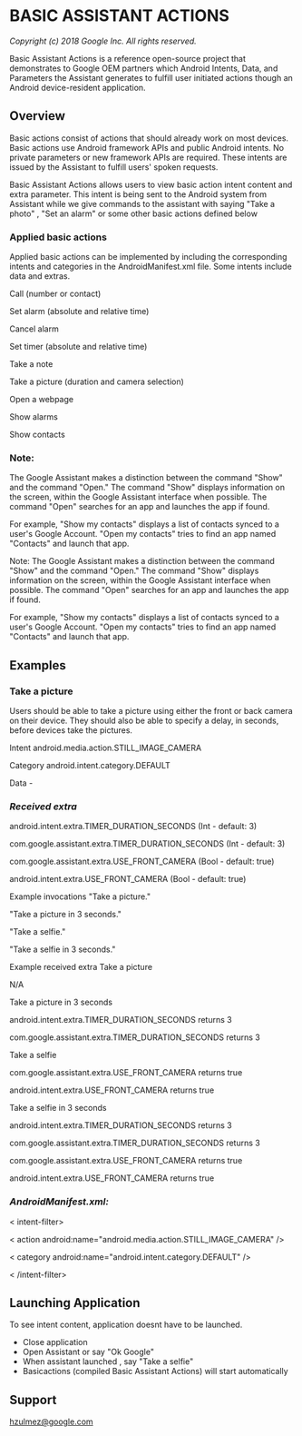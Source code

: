 # **BASIC ASSISTANT ACTIONS**

_Copyright (c) 2018 Google Inc. All rights reserved._

Basic Assistant Actions is a reference open-source project that demonstrates to Google OEM partners which Android Intents, Data, and Parameters the Assistant generates to fulfill user initiated actions though an Android device-resident application.

## Overview

Basic actions consist of actions that should already work on most devices. Basic actions use Android framework APIs and public Android intents. No private parameters or new framework APIs are required. These intents are issued by the Assistant to fulfill users' spoken requests. 

Basic Assistant Actions allows users to view basic action intent content and extra parameter. This intent is being sent to the Android system from Assistant while we give commands to the assistant with saying "Take a photo" , "Set an alarm" or some other basic actions defined below

### Applied basic actions
Applied basic actions can be implemented by including the corresponding intents and categories in the AndroidManifest.xml file. Some intents include data and extras.

Call (number or contact)

Set alarm (absolute and relative time)

Cancel alarm

Set timer (absolute and relative time)

Take a note

Take a picture (duration and camera selection)

Open a webpage

Show alarms

Show contacts

### Note: 
The Google Assistant makes a distinction between the command "Show" and the command "Open." The command "Show" displays information on the screen, within the Google Assistant interface when possible. The command "Open" searches for an app and launches the app if found.

For example, "Show my contacts" displays a list of contacts synced to a user's Google Account. "Open my contacts" tries to find an app named "Contacts" and launch that app.


Note: The Google Assistant makes a distinction between the command "Show" and the command "Open." The command "Show" displays information on the screen, within the Google Assistant interface when possible. The command "Open" searches for an app and launches the app if found.

For example, "Show my contacts" displays a list of contacts synced to a user's Google Account. "Open my contacts" tries to find an app named "Contacts" and launch that app.

## Examples

### Take a picture

Users should be able to take a picture using either the front or back camera on their device. They should also be able to specify a delay, in seconds, before devices take the pictures.

Intent	android.media.action.STILL_IMAGE_CAMERA

Category	android.intent.category.DEFAULT

Data	-

### _Received extra_	

android.intent.extra.TIMER_DURATION_SECONDS (Int - default: 3)

com.google.assistant.extra.TIMER_DURATION_SECONDS (Int - default: 3)

com.google.assistant.extra.USE_FRONT_CAMERA (Bool - default: true)

android.intent.extra.USE_FRONT_CAMERA (Bool - default: true)

Example invocations	"Take a picture."

"Take a picture in 3 seconds."

"Take a selfie."

"Take a selfie in 3 seconds."

Example received extra	Take a picture

N/A

Take a picture in 3 seconds

android.intent.extra.TIMER_DURATION_SECONDS returns 3

com.google.assistant.extra.TIMER_DURATION_SECONDS returns 3

Take a selfie

com.google.assistant.extra.USE_FRONT_CAMERA returns true

android.intent.extra.USE_FRONT_CAMERA returns true

Take a selfie in 3 seconds

android.intent.extra.TIMER_DURATION_SECONDS returns 3

com.google.assistant.extra.TIMER_DURATION_SECONDS returns 3

com.google.assistant.extra.USE_FRONT_CAMERA returns true

android.intent.extra.USE_FRONT_CAMERA returns true


### _AndroidManifest.xml:_
 
  < intent-filter>

  < action android:name="android.media.action.STILL_IMAGE_CAMERA" />

  < category android:name="android.intent.category.DEFAULT" />

  < /intent-filter>



## Launching Application

To see intent content, application doesnt have to be launched. 

- Close application
- Open Assistant or say "Ok Google"
- When assistant launched , say "Take a selfie"
- Basicactions (compiled Basic Assistant Actions) will start automatically 



## Support
hzulmez@google.com
